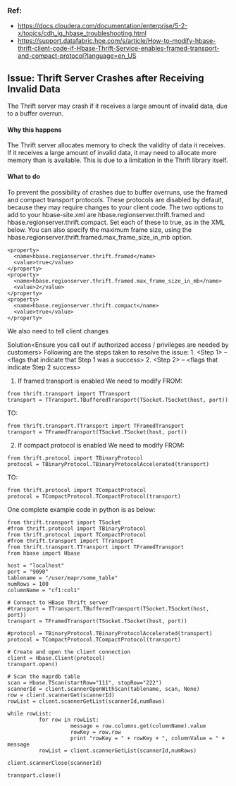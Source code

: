 ### Ref:
- https://docs.cloudera.com/documentation/enterprise/5-2-x/topics/cdh_ig_hbase_troubleshooting.html
- https://support.datafabric.hpe.com/s/article/How-to-modify-hbase-thrift-client-code-if-Hbase-Thrift-Service-enables-framed-transport-and-compact-protocol?language=en_US

## Issue: Thrift Server Crashes after Receiving Invalid Data
The Thrift server may crash if it receives a large amount of invalid data, due to a buffer overrun.

#### Why this happens

The Thrift server allocates memory to check the validity of data it receives. If it receives a large amount of invalid data, it may need to allocate more memory than is available. This is due to a limitation in the Thrift library itself.

#### What to do

To prevent the possibility of crashes due to buffer overruns, use the framed and compact transport protocols. These protocols are disabled by default, because they may require changes to your client code. The two options to add to your hbase-site.xml are hbase.regionserver.thrift.framed and hbase.regionserver.thrift.compact. Set each of these to true, as in the XML below. You can also specify the maximum frame size, using the hbase.regionserver.thrift.framed.max_frame_size_in_mb option.

```
<property> 
  <name>hbase.regionserver.thrift.framed</name> 
  <value>true</value> 
</property> 
<property> 
  <name>hbase.regionserver.thrift.framed.max_frame_size_in_mb</name> 
  <value>2</value> 
</property> 
<property> 
  <name>hbase.regionserver.thrift.compact</name> 
  <value>true</value> 
</property>
```

We also need to tell client changes

Solution<Ensure you call out if authorized access / privileges are needed by customers> Following are the steps taken to resolve the issue: 1. <Step 1> – <flags that indicate that Step 1 was a success> 2. <Step 2> – <flags that indicate Step 2 success>
1. If framed transport is enabled
We need to modify FROM:
```
from thrift.transport import TTransport
transport = TTransport.TBufferedTransport(TSocket.TSocket(host, port))
```
 TO:
 ```
from thrift.transport.TTransport import TFramedTransport
transport = TFramedTransport(TSocket.TSocket(host, port))
```

 2. If compact protocol is enabled
 We need to modify FROM:
 ```
from thrift.protocol import TBinaryProtocol
protocol = TBinaryProtocol.TBinaryProtocolAccelerated(transport)
```
 TO:
 ```
from thrift.protocol import TCompactProtocol
protocol = TCompactProtocol.TCompactProtocol(transport)
 ```
One complete example code in python is as below:
```
from thrift.transport import TSocket
#from thrift.protocol import TBinaryProtocol
from thrift.protocol import TCompactProtocol
#from thrift.transport import TTransport
from thrift.transport.TTransport import TFramedTransport
from hbase import Hbase
 
host = "localhost"
port = "9090"
tablename = "/user/mapr/some_table"
numRows = 100
columnName = "cf1:col1"
 
# Connect to HBase Thrift server
#transport = TTransport.TBufferedTransport(TSocket.TSocket(host, port))
transport = TFramedTransport(TSocket.TSocket(host, port))
 
#protocol = TBinaryProtocol.TBinaryProtocolAccelerated(transport)
protocol = TCompactProtocol.TCompactProtocol(transport)
 
# Create and open the client connection
client = Hbase.Client(protocol)
transport.open()
 
# Scan the maprdb table
scan = Hbase.TScan(startRow="111", stopRow="222")
scannerId = client.scannerOpenWithScan(tablename, scan, None)
row = client.scannerGet(scannerId)
rowList = client.scannerGetList(scannerId,numRows)
 
while rowList:
          for row in rowList:
                    message = row.columns.get(columnName).value
                    rowKey = row.row
                    print "rowKey = " + rowKey + ", columnValue = " + message
          rowList = client.scannerGetList(scannerId,numRows)
 
client.scannerClose(scannerId)
 
transport.close()
```
